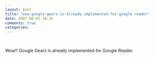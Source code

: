 ```yaml
---
layout: post
title: "wow-google-gears-is-already-implemented-for-google-reader"
date: 2007-06-01 18:35
comments: true
categories: 
---
```


<img src="http://27.media.tumblr.com/2800939_500.jpg" alt=""/><br/><br/><p>Wow!! Google Gears is already implemented for Google Reader.</p>
